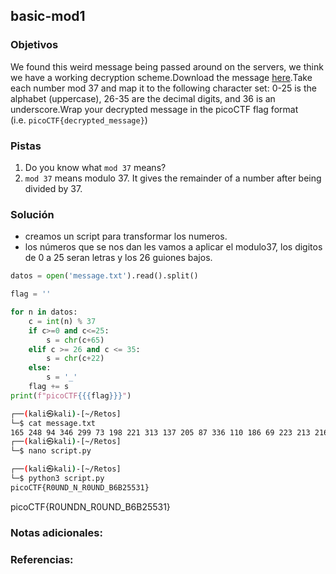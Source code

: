 ## basic-mod1

### Objetivos 

We found this weird message being passed around on the servers, we think we have a working decryption scheme.Download the message [here](https://artifacts.picoctf.net/c/128/message.txt).Take each number mod 37 and map it to the following character set: 0-25 is the alphabet (uppercase), 26-35 are the decimal digits, and 36 is an underscore.Wrap your decrypted message in the picoCTF flag format (i.e. `picoCTF{decrypted_message}`)

### Pistas
1. Do you know what `mod 37` means?
2. `mod 37` means modulo 37. It gives the remainder of a number after being divided by 37.


### Solución 

- creamos un script para transformar los numeros.
- los números que se nos dan les vamos a aplicar el modulo37, los digitos de 0 a 25 seran letras y los 26 guiones bajos.

``` python 
datos = open('message.txt').read().split()

flag = ''

for n in datos:
	c = int(n) % 37
	if c>=0 and c<=25:
		s = chr(c+65)
	elif c >= 26 and c <= 35:
		s = chr(c+22)
	else:
		s = '_'
	flag += s
print(f"picoCTF{{{flag}}}")

```

``` bash 
┌──(kali㉿kali)-[~/Retos]
└─$ cat message.txt 
165 248 94 346 299 73 198 221 313 137 205 87 336 110 186 69 223 213 216 216 177 138                                                                                                                                                                   
┌──(kali㉿kali)-[~/Retos]
└─$ nano script.py

┌──(kali㉿kali)-[~/Retos]
└─$ python3 script.py       
picoCTF{R0UND_N_R0UND_B6B25531}
```


picoCTF{R0UNDN_R0UND_B6B25531}

### Notas adicionales:

### Referencias:

